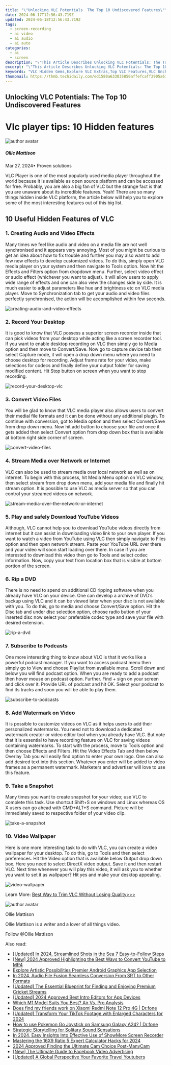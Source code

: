 ```yaml
---
title: "\"Unlocking VLC Potentials  The Top 10 Undiscovered Features\""
date: 2024-06-17T12:56:43.719Z
updated: 2024-06-18T12:56:43.719Z
tags: 
  - screen-recording
  - ai video
  - ai audio
  - ai auto
categories: 
  - ai
  - screen
description: "\"This Article Describes Unlocking VLC Potentials: The Top 10 Undiscovered Features\""
excerpt: "\"This Article Describes Unlocking VLC Potentials: The Top 10 Undiscovered Features\""
keywords: "VLC Hidden Gems,Explore VLC Extras,Top VLC Features,VLC Uncharted Tools,Discover VLC Secrets,Master VLC Options,Unearth VLC Capabilities"
thumbnail: https://thmb.techidaily.com/ed1580a633035850affefcaff2905a61682a6fee4ff28b2032ed8b7104437026.jpg
---
```


## Unlocking VLC Potentials: The Top 10 Undiscovered Features

# Vlc player tips: 10 Hidden features

![author avatar](https://images.wondershare.com/filmora/article-images/ollie-mattison.jpg)

##### Ollie Mattison

 Mar 27, 2024• Proven solutions

VLC Player is one of the most popularly used media player throughout the world because it is available as open source platform and can be accessed for free. Probably, you are also a big fan of VLC but the strange fact is that you are unaware about its incredible features. Yeah! There are so many things hidden inside VLC platform, the article below will help you to explore some of the most interesting features out of this big list.

## 10 Useful Hidden Features of VLC

### 1\. Creating Audio and Video Effects

Many times we feel like audio and video on a media file are not well synchronised and it appears very annoying. Most of you might be curious to get an idea about how to fix trouble and further you may also want to add few new effects to develop customized videos. To do this, simply open VLC media player on your system and then navigate to Tools option. Now hit the Effects and Filters option from dropdown menu. Further, select video effect or audio effect (whichever you want to adjust). It will allow users to apply wide range of effects and one can also view the changes side by side. It is much easier to adjust parameters like hue and brightness etc on VLC media player. Move to Synchronization tab to get your audio and video files perfectly synchronised, the action will be accomplished within few seconds.

![creating-audio-and-video-effects](https://images.wondershare.com/filmora/article-images/creating-audio-and-video-effects.jpg)

### 2\. Record Your Desktop

It is good to know that VLC possess a superior screen recorder inside that can pick videos from your desktop while acting like a screen recorder tool. If you want to enable desktop recording on VLC then simply go to Media option and then move to Convert/Save. Now go to capture device tab then select Capture mode, it will open a drop down menu where you need to choose desktop for recording. Adjust frame rate for your video, make selections for codecs and finally define your output folder for saving modified content. Hit Stop button on screen when you want to stop recording.

![record-your-desktop-vlc](https://images.wondershare.com/filmora/article-images/record-your-desktop-vlc.jpg)

### 3\. Convert Video Files

You will be glad to know that VLC media player also allows users to convert their medial file formats and it can be done without any additional plugin. To continue with conversion, got to Media option and then select Convert/Save from drop down menu. Now hit add button to choose your file and once it gets added then select Convert option from drop down box that is available at bottom right side corner of screen.

![convert-video-files](https://images.wondershare.com/filmora/article-images/convert-video-files.jpg)

### 4\. Stream Media over Network or Internet

VLC can also be used to stream media over local network as well as on internet. To begin with this process, hit Media Menu option on VLC window, then select stream from drop down menu, add your media file and finally hit stream option. It is possible to use VLC as media server so that you can control your streamed videos on network.

![stream-media-over-the-network-or-internet](https://images.wondershare.com/filmora/article-images/stream-media-over-the-network-or-internet.jpg)

### 5\. Play and safely Download YouTube Videos

Although, VLC cannot help you to download YouTube videos directly from internet but it can assist in downloading video link to your own player. If you want to watch a video from YouTube using VLC then simply navigate to Files option and then open network stream. Paste your YouTube URL over there and your video will soon start loading over there. In case if you are interested to download this video then go to Tools and select codec information. Now, copy your text from location box that is visible at bottom portion of the screen.

### 6\. Rip a DVD

There is no need to spend on additional CD ripping software when you already have VLC on your device. One can develop a archive of DVD’s backup using VLC and it can be viewed later when your disc is not available with you. To do this, go to media and choose Convert/Save option. Hit the Disc tab and under disc selection option, choose radio button of your inserted disc now select your preferable codec type and save your file with desired extension.

![rip-a-dvd](https://images.wondershare.com/filmora/article-images/rip-a-dvd.jpg)

### 7\. Subscribe to Podcasts

One more interesting thing to know about VLC is that it works like a powerful podcast manager. If you want to access podcast menu then simply go to View and choose Playlist from available menu. Scroll down and below you will find podcast option. When you are ready to add a podcast then hover mouse on podcast option. Further. Find + sign on your screen and click over it. Provide URL of podcast and hit OK. Select your podcast to find its tracks and soon you will be able to play them.

![subscribe-to-podcasts](https://images.wondershare.com/filmora/article-images/subscribe-to-podcasts.jpg)

### 8\. Add Watermark on Video

It is possible to customize videos on VLC as it helps users to add their personalized watermarks. You need not to download a dedicated watermark creator or video editor tool when you already have VLC. But note that it is essential to have recording feature on VLC for saving videos containing watermarks. To start with the process, move to Tools option and then choose Effects and Filters. Hit the Video Effects Tab and then below Overlay Tab you will easily find option to enter your own logo. One can also add desired text into this section. Whatever you enter will be added to video frames as a permanent watermark. Marketers and advertiser will love to use this feature.

### 9\. Take a Snapshot

Many times you want to create snapshot for your video; use VLC to complete this task. Use shortcut Shift+S on windows and Linux whereas OS X users can go ahead with CMD+ALT+S command. Picture will be immediately saved to respective folder of your video clip.

![take-a-snapshot](https://images.wondershare.com/filmora/article-images/take-a-snapshot.jpg)

### 10\. Video Wallpaper

Here is one more interesting task to do with VLC, you can create a video wallpaper for your desktop. To do this, go to Tools and then select preferences. Hit the Video option that is available below Output drop down box. Here you need to select DirectX video output. Save it and then restart VLC. Next time whenever you will play this video, it will ask you to whether you want to set it as wallpaper? Hit yes and make your desktop appealing.

![video-wallpaper](https://images.wondershare.com/filmora/article-images/video-wallpaper.jpg)

Learn More: [Best Way to Trim VLC Without Losing Quality>>>](https://tools.techidaily.com/wondershare/filmora/download/)

![author avatar](https://images.wondershare.com/filmora/article-images/ollie-mattison.jpg)

Ollie Mattison

Ollie Mattison is a writer and a lover of all things video.

Follow @Ollie Mattison


<ins class="adsbygoogle"
     style="display:block"
     data-ad-format="autorelaxed"
     data-ad-client="ca-pub-7571918770474297"
     data-ad-slot="1223367746"></ins>



<ins class="adsbygoogle"
     style="display:block"
     data-ad-client="ca-pub-7571918770474297"
     data-ad-slot="8358498916"
     data-ad-format="auto"
     data-full-width-responsive="true"></ins>


<span class="atpl-alsoreadstyle">Also read:</span>
<div><ul>
<li><a href="https://fox-cloud.techidaily.com/updated-in-2024-streamlined-shots-in-the-sea-7-easy-to-follow-steps/"><u>[Updated] In 2024, Streamlined Shots in the Sea  7 Easy-to-Follow Steps</u></a></li>
<li><a href="https://fox-cloud.techidaily.com/new-2024-approved-highlighting-the-best-ways-to-convert-youtube-to-mp4/"><u>[New] 2024 Approved  Highlighting the Best Ways to Convert YouTube to MP4</u></a></li>
<li><a href="https://fox-cloud.techidaily.com/explore-artistic-possibilities-premier-android-graphics-app-selection/"><u>Explore Artistic Possibilities  Premier Android Graphics App Selection</u></a></li>
<li><a href="https://fox-cloud.techidaily.com/in-2024-audio-file-fusion-seamless-conversion-from-srt-to-other-formats/"><u>In 2024, Audio File Fusion  Seamless Conversion From SRT to Other Formats</u></a></li>
<li><a href="https://fox-cloud.techidaily.com/updated-the-essential-blueprint-for-finding-and-enjoying-premium-cricket-streams/"><u>[Updated] The Essential Blueprint for Finding and Enjoying Premium Cricket Streams</u></a></li>
<li><a href="https://fox-cloud.techidaily.com/updated-2024-approved-best-intro-editors-for-app-devices/"><u>[Updated] 2024 Approved  Best Intro Editors for App Devices</u></a></li>
<li><a href="https://fox-cloud.techidaily.com/which-m1-model-suits-you-best-air-vs-pro-analysis/"><u>Which M1 Model Suits You Best? Air Vs. Pro Analysis</u></a></li>
<li><a href="https://fix-guide.techidaily.com/does-find-my-friends-work-on-xiaomi-redmi-note-12-pro-4g-drfone-by-drfone-virtual-android/"><u>Does find my friends work on Xiaomi Redmi Note 12 Pro 4G | Dr.fone</u></a></li>
<li><a href="https://tiktok-videos.techidaily.com/updated-transform-your-tiktok-footage-with-enlarged-characters-for-2024/"><u>[Updated] Transform Your TikTok Footage with Enlarged Characters for 2024</u></a></li>
<li><a href="https://change-location.techidaily.com/how-to-use-pokemon-go-joystick-on-samsung-galaxy-a24-drfone-by-drfone-virtual-android/"><u>How to use Pokemon Go Joystick on Samsung Galaxy A24? | Dr.fone</u></a></li>
<li><a href="https://extra-resources.techidaily.com/strategic-storytelling-for-solitary-sound-sensations/"><u>Strategic Storytelling for Solitary Sound Sensations</u></a></li>
<li><a href="https://screen-video-capture.techidaily.com/in-2024-easy-insights-into-effective-use-of-showmore-screen-recorder/"><u>In 2024, Easy Insights Into Effective Use of ShowMore Screen Recorder</u></a></li>
<li><a href="https://ai-video-tools.techidaily.com/mastering-the-16x9-ratio-5-expert-calculator-hacks-for-2024/"><u>Mastering the 16X9 Ratio 5 Expert Calculator Hacks for 2024</u></a></li>
<li><a href="https://screen-capture.techidaily.com/2024-approved-finding-the-ultimate-cam-choice-post-manycam/"><u>2024 Approved  Finding the Ultimate Cam Choice Post-ManyCam</u></a></li>
<li><a href="https://facebook-clips.techidaily.com/new-the-ultimate-guide-to-facebook-video-advertising/"><u>[New] The Ultimate Guide to Facebook Video Advertising</u></a></li>
<li><a href="https://youtube-video-recordings.techidaily.com/updated-a-global-perspective-your-favorite-travel-youtubers/"><u>[Updated] A Global Perspective  Your Favorite Travel Youtubers</u></a></li>
</ul></div>
